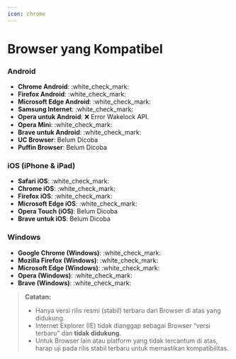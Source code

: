 ```yaml
---
icon: chrome
---
```


# Browser yang Kompatibel



### Android

* **Chrome Android**:  :white\_check\_mark:
* **Firefox Android**:  :white\_check\_mark:
* **Microsoft Edge Android**: :white\_check\_mark:
* **Samsung Internet**: :white\_check\_mark:
* **Opera untuk Android**: :x:  Error Wakelock API.
* **Opera Mini**: :white\_check\_mark:
* **Brave untuk Android**: :white\_check\_mark:
* **UC Browser**: Belum Dicoba
* **Puffin Browser**: Belum Dicoba



### iOS (iPhone & iPad)

* **Safari iOS**: :white\_check\_mark:
* **Chrome iOS**: :white\_check\_mark:
* **Firefox iOS**: :white\_check\_mark:
* **Microsoft Edge iOS**: :white\_check\_mark:
* **Opera Touch (iOS)**: Belum Dicoba
* **Brave untuk iOS**: Belum Dicoba

### Windows

* **Google Chrome (Windows)**: :white\_check\_mark:
* **Mozilla Firefox (Windows)**: :white\_check\_mark:
* **Microsoft Edge (Windows)**: :white\_check\_mark:
* **Opera (Windows)**: :white\_check\_mark:
* **Brave (Windows)**: :white\_check\_mark:

> **Catatan:**
>
> * Hanya versi rilis resmi (stabil) terbaru dari Browser di atas yang didukung.
> * Internet Explorer (IE) tidak dianggap sebagai Browser “versi terbaru” dan **tidak didukung**.
> * Untuk Browser lain atau platform yang tidak tercantum di atas, harap uji pada rilis stabil terbaru untuk memastikan kompatibilitas.

